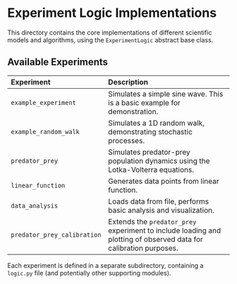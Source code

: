 # Experiment Logic Implementations

This directory contains the core implementations of different scientific models and algorithms, using the `ExperimentLogic` abstract base class.

## Available Experiments

| Experiment                       | Description                                                                                                                               |
| :------------------------------- | :---------------------------------------------------------------------------------------------------------------------------------------- |
| `example_experiment`             | Simulates a simple sine wave. This is a basic example for demonstration.                                                               |
| `example_random_walk`            | Simulates a 1D random walk, demonstrating stochastic processes.                                                                           |
| `predator_prey`                 | Simulates predator-prey population dynamics using the Lotka-Volterra equations.                                                          |
| `linear_function`           | Generates data points from linear function.                                                       |
| `data_analysis`       | Loads data from file, performs basic analysis and visualization.                                                  |
| `predator_prey_calibration`      | Extends the `predator_prey` experiment to include loading and plotting of observed data for calibration purposes.                       |

Each experiment is defined in a separate subdirectory, containing a `logic.py` file (and potentially other supporting modules).